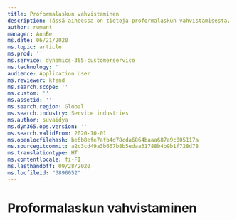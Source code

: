 ```yaml
---
title: Proformalaskun vahvistaminen
description: Tässä aiheessa on tietoja proformalaskun vahvistamisesta.
author: rumant
manager: AnnBe
ms.date: 06/21/2020
ms.topic: article
ms.prod: ''
ms.service: dynamics-365-customerservice
ms.technology: ''
audience: Application User
ms.reviewer: kfend
ms.search.scope: ''
ms.custom: ''
ms.assetid: ''
ms.search.region: Global
ms.search.industry: Service industries
ms.author: suvaidya
ms.dyn365.ops.version: ''
ms.search.validFrom: 2020-10-01
ms.openlocfilehash: be6b8efe7afb4d78cda6864baaa687a9c005117a
ms.sourcegitcommit: a2c3cd49a3b667b8b5edaa31788b4b9b1f728d78
ms.translationtype: HT
ms.contentlocale: fi-FI
ms.lasthandoff: 09/28/2020
ms.locfileid: "3896052"
---
```

# <a name="confirming-a-proforma-invoice"></a>Proformalaskun vahvistaminen

